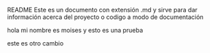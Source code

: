 README
Este es un documento con extensión .md y sirve para dar información acerca del proyecto o codigo a modo de documentación

hola mi nombre es moises y esto es una prueba

este es otro cambio
